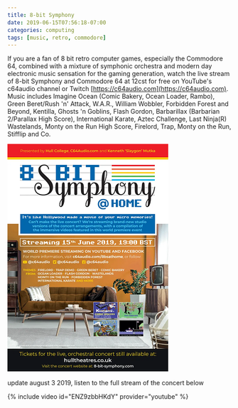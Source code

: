 ```yaml
---
title: 8-bit Symphony
date: 2019-06-15T07:56:18-07:00
categories: computing 
tags: [music, retro, commodore]
---
```


If you are a fan of 8 bit retro computer games, especially the Commodore 64, combined with a mixture of symphonic orchestra and modern day electronic music sensation for the gaming generation, watch the live stream of 8-bit Symphony and Commodore 64 at 12cst for free on YouTube's c64audio channel or Twitch [https://c64audio.com](https://c64audio.com). Music includes Imagine Ocean (Comic Bakery, Ocean Loader, Rambo), Green Beret/Rush 'n' Attack, W.A.R., William Wobbler, Forbidden Forest and Beyond, Kentilla, Ghosts 'n Goblins, Flash Gordon, Barbarillax (Barbarian 2/Parallax High Score), International Karate, Aztec Challenge, Last Ninja(R) Wastelands, Monty on the Run High Score, Firelord, Trap, Monty on the Run, Stifflip and Co.

![image1](/assets/images/events/8bs-athome-991px_1_orig.png)

update august 3 2019, listen to the full stream of the concert below

{% include video id="ENZ9zbbHKdY" provider="youtube" %}